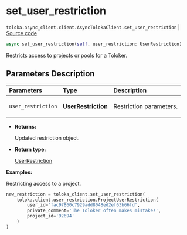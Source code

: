 # set_user_restriction
`toloka.async_client.client.AsyncTolokaClient.set_user_restriction` | [Source code](https://github.com/Toloka/toloka-kit/blob/v1.2.2/src/async_client/client.py#L0)

```python
async set_user_restriction(self, user_restriction: UserRestriction)
```

Restricts access to projects or pools for a Toloker.

## Parameters Description

| Parameters | Type | Description |
| :----------| :----| :-----------|
`user_restriction`|**[UserRestriction](toloka.client.user_restriction.UserRestriction.md)**|<p>Restriction parameters.</p>

* **Returns:**

  Updated restriction object.

* **Return type:**

  [UserRestriction](toloka.client.user_restriction.UserRestriction.md)

**Examples:**

Restricting access to a project.

```python
new_restriction = toloka_client.set_user_restriction(
    toloka.client.user_restriction.ProjectUserRestriction(
        user_id='fac97860c7929add8048ed2ef63b66fd',
        private_comment='The Toloker often makes mistakes',
        project_id='92694'
    )
)
```
